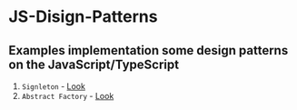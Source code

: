 # JS-Disign-Patterns

## Examples implementation some design patterns on the JavaScript/TypeScript

1) ```Signleton``` - <a href="https://github.com/vladIsLove-hub/JS-Disign-Patterns/tree/master/Singleton">Look</a>
1) ```Abstract Factory``` - <a href="https://github.com/vladIsLove-hub/JS-Disign-Patterns/tree/master/Abstract-factory">Look</a>
